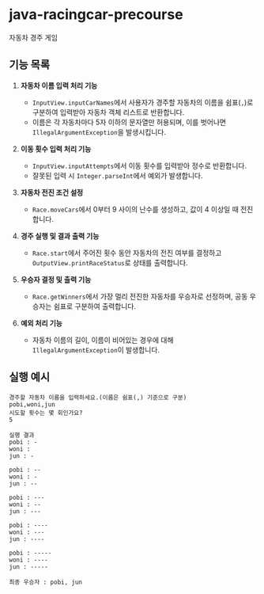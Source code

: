 # java-racingcar-precourse

자동차 경주 게임

## 기능 목록

1. **자동차 이름 입력 처리 기능**
    - `InputView.inputCarNames`에서 사용자가 경주할 자동차의 이름을 쉼표(`,`)로 구분하여 입력받아 자동차 객체 리스트로 반환합니다.
    - 이름은 각 자동차마다 5자 이하의 문자열만 허용되며, 이를 벗어나면 `IllegalArgumentException`을 발생시킵니다.

2. **이동 횟수 입력 처리 기능**
    - `InputView.inputAttempts`에서 이동 횟수를 입력받아 정수로 반환합니다.
    - 잘못된 입력 시 `Integer.parseInt`에서 예외가 발생합니다.

3. **자동차 전진 조건 설정**
    - `Race.moveCars`에서 0부터 9 사이의 난수를 생성하고, 값이 4 이상일 때 전진합니다.

4. **경주 실행 및 결과 출력 기능**
    - `Race.start`에서 주어진 횟수 동안 자동차의 전진 여부를 결정하고 `OutputView.printRaceStatus`로 상태를 출력합니다.

5. **우승자 결정 및 출력 기능**
    - `Race.getWinners`에서 가장 멀리 전진한 자동차를 우승자로 선정하며, 공동 우승자는 쉼표로 구분하여 출력합니다.

6. **예외 처리 기능**
    - 자동차 이름의 길이, 이름이 비어있는 경우에 대해 `IllegalArgumentException`이 발생합니다.

## 실행 예시
```
경주할 자동차 이름을 입력하세요.(이름은 쉼표(,) 기준으로 구분)
pobi,woni,jun
시도할 횟수는 몇 회인가요?
5

실행 결과
pobi : -
woni : 
jun : -

pobi : --
woni : -
jun : --

pobi : ---
woni : --
jun : ---

pobi : ----
woni : ---
jun : ----

pobi : -----
woni : ----
jun : -----

최종 우승자 : pobi, jun
```
